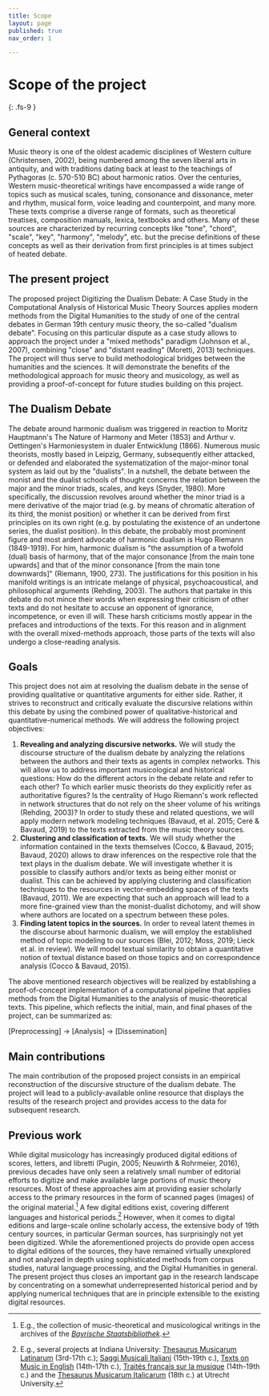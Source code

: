```yaml
---
title: Scope
layout: page
published: true
nav_order: 1

---
```


# Scope of the project 
{: .fs-9 }

## General context

Music theory is one of the oldest academic disciplines of Western culture (Christensen,
2002), being numbered among the seven liberal arts in antiquity, and with traditions dating back at least to the
teachings of Pythagoras (c. 570-510 BC) about harmonic ratios. Over the centuries, Western
music-theoretical writings have encompassed a wide range of topics such as musical scales, tuning,
consonance and dissonance, meter and rhythm, musical form, voice leading and counterpoint, and many
more. These texts comprise a diverse range of formats, such as theoretical treatises, composition manuals,
lexica, textbooks and others. Many of these sources are characterized by recurring concepts like "tone",
"chord", "scale", "key", "harmony", "melody", etc. but the precise definitions of these concepts as well as their
derivation from first principles is at times subject of heated debate.

## The present project

​The proposed project ​Digitizing the Dualism Debate: A Case Study in the Computational
Analysis of Historical Music Theory Sources applies modern methods from the Digital Humanities to the study
of one of the central debates in German 19th century music theory, the so-called "dualism debate". Focusing
on this particular dispute as a case study allows to approach the project under a "mixed methods" paradigm
(Johnson et al., 2007), combining "close" and "distant reading" (Moretti, 2013) techniques. The project will
thus serve to build methodological bridges between the humanities and the sciences. It will demonstrate the
benefits of the methodological approach for music theory and musicology, as well as providing a
proof-of-concept for future studies building on this project.

## The Dualism Debate

​The debate around harmonic dualism was triggered in reaction to Moritz
Hauptmann's ​The Nature of Harmony and Meter (1853) and Arthur v. Oettingen's ​Harmoniesystem in dualer
Entwicklung ​(1866). Numerous music theorists, mostly based in Leipzig, Germany, subsequently either
attacked, or defended and elaborated the systematization of the major-minor tonal system as laid out by the
"dualists". In a nutshell, the debate between the monist and the dualist schools of thought concerns the relation
between the major and the minor triads, scales, and keys (Snyder, 1980). More specifically, the discussion
revolves around whether the minor triad is a mere derivative of the major triad (e.g. by means of chromatic
alteration of its third, the monist position) or whether it can be derived from first principles on its own right
(e.g. by postulating the existence of an undertone series, the dualist position). In this debate, the probably most
prominent figure and most ardent advocate of harmonic dualism is Hugo Riemann (1849-1919). For him,
harmonic dualism is "the assumption of a twofold (dual) basis of harmony, that of the major consonance [from
the main tone upwards] and that of the minor consonance [from the main tone downwards]" (Riemann, 1900,
273). The justifications for this position in his manifold writings is an intricate melange of physical,
psychoacoustical, and philosophical arguments (Rehding, 2003). The authors that partake in this debate do not
mince their words when expressing their criticism of other texts and do not hesitate to accuse an opponent of
ignorance, incompetence, or even ill will. These harsh criticisms mostly appear in the prefaces and
introductions of the texts. For this reason and in alignment with the overall mixed-methods approach, those
parts of the texts will also undergo a close-reading analysis.

## Goals

This project does not aim at resolving the dualism debate in the sense of providing qualitative or
quantitative arguments for either side. Rather, it strives to reconstruct and critically evaluate the discursive
relations within this debate by using the combined power of qualitative-historical and quantitative-numerical
methods. We will address the following project objectives:

1. **Revealing and analyzing discursive networks.** We will study the discourse structure of the dualism
   debate by analyzing the relations between the authors and their texts as agents in complex networks. This
   will allow us to address important musicological and historical questions: How do the different actors in
   the debate relate and refer to each other? To which earlier music theorists do they explicitly refer as
   authoritative figures? Is the centrality of Hugo Riemann's work reflected in network structures that do not
   rely on the sheer volume of his writings (Rehding, 2003)? In order to study these and related questions, we
   will apply modern network modeling techniques (Bavaud, et al. 2015; Ceré & Bavaud, 2019) to the texts
   extracted from the music theory sources.
2. **Clustering and classification of texts.** We will study whether the information contained in the texts
   themselves (Cocco, & Bavaud, 2015; Bavaud, 2020) allows to draw inferences on the respective role that
   the text plays in the dualism debate. We will investigate whether it is possible to classify authors and/or
   texts as being either monist or dualist. This can be achieved by applying clustering and classification
   techniques to the resources in vector-embedding spaces of the texts (Bavaud, 2011). We are expecting that
   such an approach will lead to a more fine-grained view than the monist-dualist dichotomy, and will show
   where authors are located on a spectrum between these poles.
3. **Finding latent topics in the sources.** ​In order to reveal latent themes in the discourse about harmonic
   dualism, we will employ the established method of topic modeling to our sources (Blei, 2012; Moss, 2019;
   Lieck et al. in review). We will model textual similarity to obtain a quantitative notion of textual distance
   based on those topics and on correspondence analysis (Cocco & Bavaud, 2015).

The above mentioned research objectives will be realized by establishing a proof-of-concept implementation
of a computational pipeline that applies methods from the Digital Humanities to the analysis of music-theoretical texts. 
This pipeline, which reflects the initial, main, and final phases of the project, can be summarized as:

[Preprocessing] → [Analysis] → [Dissemination]

## Main contributions

The main contribution of the proposed project consists in an empirical reconstruction
of the discursive structure of the dualism debate. The project will lead to a publicly-available online resource
that displays the results of the research project and provides access to the data for subsequent research.
      
## Previous work

​While digital musicology has increasingly produced digital editions of scores, letters, and
libretti (Pugin, 2005; Neuwirth & Rohrmeier, 2016), previous decades have only seen a relatively small
number of editorial efforts to digitize and make available large portions of music theory resources. Most of
these approaches aim at providing easier scholarly access to the primary resources in the form of scanned pages
(images) of the original material.[^1] A few digital editions exist, covering different languages and historical
periods.[^2] However, when it comes to digital editions and large-scale online scholarly access, the extensive
body of 19th century sources, in particular German sources, has surprisingly not yet been digitized. While the
aforementioned projects do provide open access to digital editions of the sources, they have remained virtually
unexplored and not analyzed in depth using sophisticated methods from corpus studies, natural language
processing, and the Digital Humanities in general. The present project thus closes an important gap in the
research landscape by concentrating on a somewhat underrepresented historical period and by applying
numerical techniques that are in principle extensible to the existing digital resources.

[^1]: E.g., the collection of music-theoretical and musicological writings in the archives of the 
      [*Bayrische Staatsbibliothek*](​https://www.digitale-sammlungen.de/index.html?c=sammlung&projekt=1199864125​).

[^2]: E.g., several projects at Indiana University: 
      [​Thesaurus Musicarum Latinarum](http://www.chmtl.indiana.edu/tml/​) ​(3rd-17th c.);
      [​Saggi Musicali Italiani](​http://www.chmtl.indiana.edu/smi/​) (15th-19th c.),
      [Texts on Music in English](http://www.chmtl.indiana.edu/tme/) ​(14th-17th c.​),
      [Traités français sur la musique](http://www.chmtl.indiana.edu/tfm/​) (14th-19th c.) 
      and the [​Thesaurus Musicarum Italicarum](https://euromusicology.cs.uu.nl/​) (18th c.) at Utrecht University.